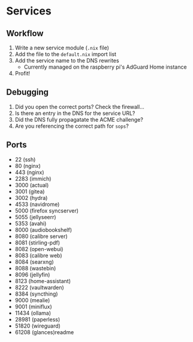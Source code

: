 # Services

## Workflow

1. Write a new service module (`.nix` file)
2. Add the file to the `default.nix` import list
3. Add the service name to the DNS rewrites
   - Currently managed on the raspberry pi's AdGuard Home instance
4. Profit!

## Debugging

1. Did you open the correct ports? Check the firewall...
2. Is there an entry in the DNS for the service URL?
3. Did the DNS fully propagatate the ACME challenge?
4. Are you referencing the correct path for `sops`?

## Ports

- 22 (ssh)
- 80 (nginx)
- 443 (nginx)
- 2283 (immich)
- 3000 (actual)
- 3001 (gitea)
- 3002 (hydra)
- 4533 (navidrome)
- 5000 (firefox syncserver)
- 5055 (jellyseerr)
- 5353 (avahi)
- 8000 (audiobookshelf)
- 8080 (calibre server)
- 8081 (stirling-pdf)
- 8082 (open-webui)
- 8083 (calibre web)
- 8084 (searxng)
- 8088 (wastebin)
- 8096 (jellyfin)
- 8123 (home-assistant)
- 8222 (vaultwarden)
- 8384 (syncthing)
- 9000 (mealie)
- 9001 (miniflux)
- 11434 (ollama)
- 28981 (paperless)
- 51820 (wireguard)
- 61208 (glances)readme
